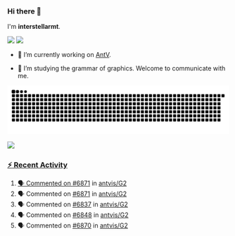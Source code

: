 ### Hi there 👋

I'm **interstellarmt**.

[![](https://img.shields.io/endpoint?url=https://awards.antv.vision/interstellarmt-g2-contributor.json)](https://github.com/antvis/g2)
[![](https://img.shields.io/endpoint?url=https://awards.antv.vision/interstellarmt-gpt-vis-contributor.json)](https://github.com/antvis/gpt-vis)

- 🔭 I’m currently working on [AntV](https://github.com/antvis).

- 📖 I’m studying the grammar of graphics. Welcome to communicate with me.

![](https://raw.githubusercontent.com/interstellarmt/interstellarmt/refs/heads/output/github-contribution-grid-snake.svg)
<div>
  <a href="https://github.com/interstellarmt">
  <img height="180em" src="https://github-readme-stats-eight-theta.vercel.app/api?username=interstellarmt&show_icons=true&include_all_commits=true&count_private=true&theme=tokyonight"/>
</div>
    
### :zap: Recent Activity

<!--START_SECTION:activity-->
1. 🗣 Commented on [#6871](https://github.com/antvis/G2/issues/6871#issuecomment-2882754058) in [antvis/G2](https://github.com/antvis/G2)
2. 🗣 Commented on [#6871](https://github.com/antvis/G2/issues/6871#issuecomment-2882745518) in [antvis/G2](https://github.com/antvis/G2)
3. 🗣 Commented on [#6837](https://github.com/antvis/G2/issues/6837#issuecomment-2882671690) in [antvis/G2](https://github.com/antvis/G2)
4. 🗣 Commented on [#6848](https://github.com/antvis/G2/issues/6848#issuecomment-2882662189) in [antvis/G2](https://github.com/antvis/G2)
5. 🗣 Commented on [#6870](https://github.com/antvis/G2/issues/6870#issuecomment-2882278558) in [antvis/G2](https://github.com/antvis/G2)
<!--END_SECTION:activity-->


